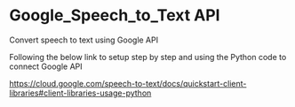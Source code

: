 # Google_Speech_to_Text API
Convert speech to text using Google API

Following the below link to setup step by step and using the Python code to connect Google API

https://cloud.google.com/speech-to-text/docs/quickstart-client-libraries#client-libraries-usage-python 
